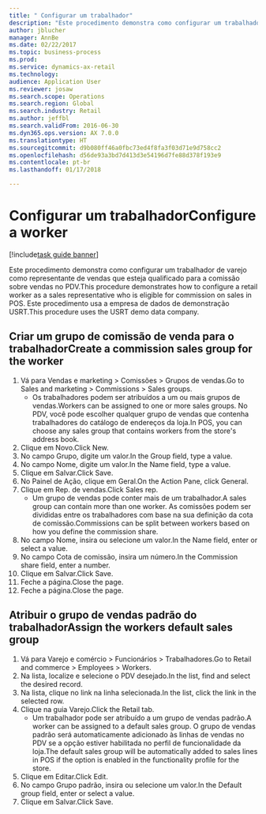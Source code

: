 ```yaml
--- 
title: " Configurar um trabalhador"
description: "Este procedimento demonstra como configurar um trabalhador de varejo como representante de vendas que esteja qualificado para a comissão sobre vendas no PDV."
author: jblucher
manager: AnnBe
ms.date: 02/22/2017
ms.topic: business-process
ms.prod: 
ms.service: dynamics-ax-retail
ms.technology: 
audience: Application User
ms.reviewer: josaw
ms.search.scope: Operations
ms.search.region: Global
ms.search.industry: Retail
ms.author: jeffbl
ms.search.validFrom: 2016-06-30
ms.dyn365.ops.version: AX 7.0.0
ms.translationtype: HT
ms.sourcegitcommit: d9b080ff46a0fbc73ed4f8fa3f03d71e9d758cc2
ms.openlocfilehash: d56de93a3bd7d413d3e54196d7fe88d378f193e9
ms.contentlocale: pt-br
ms.lasthandoff: 01/17/2018

---
```

# <a name="configure-a-worker"></a><span data-ttu-id="78e3f-103"> Configurar um trabalhador</span><span class="sxs-lookup"><span data-stu-id="78e3f-103">Configure a worker</span></span>

[!include[task guide banner](../includes/task-guide-banner.md)]

<span data-ttu-id="78e3f-104">Este procedimento demonstra como configurar um trabalhador de varejo como representante de vendas que esteja qualificado para a comissão sobre vendas no PDV.</span><span class="sxs-lookup"><span data-stu-id="78e3f-104">This procedure demonstrates how to configure a retail worker as a sales representative who is eligible for commission on sales in POS.</span></span> <span data-ttu-id="78e3f-105">Este procedimento usa a empresa de dados de demonstração USRT.</span><span class="sxs-lookup"><span data-stu-id="78e3f-105">This procedure uses the USRT demo data company.</span></span>


## <a name="create-a-commission-sales-group-for-the-worker"></a><span data-ttu-id="78e3f-106">Criar um grupo de comissão de venda para o trabalhador</span><span class="sxs-lookup"><span data-stu-id="78e3f-106">Create a commission sales group for the worker</span></span>
1. <span data-ttu-id="78e3f-107">Vá para Vendas e marketing > Comissões > Grupos de vendas.</span><span class="sxs-lookup"><span data-stu-id="78e3f-107">Go to Sales and marketing > Commissions > Sales groups.</span></span>
    * <span data-ttu-id="78e3f-108">Os trabalhadores podem ser atribuídos a um ou mais grupos de vendas.</span><span class="sxs-lookup"><span data-stu-id="78e3f-108">Workers can be assigned to one or more sales groups.</span></span> <span data-ttu-id="78e3f-109">No PDV, você pode escolher qualquer grupo de vendas que contenha trabalhadores do catálogo de endereços da loja.</span><span class="sxs-lookup"><span data-stu-id="78e3f-109">In POS, you can choose any sales group that contains workers from the store's address book.</span></span>  
2. <span data-ttu-id="78e3f-110">Clique em Novo.</span><span class="sxs-lookup"><span data-stu-id="78e3f-110">Click New.</span></span>
3. <span data-ttu-id="78e3f-111">No campo Grupo, digite um valor.</span><span class="sxs-lookup"><span data-stu-id="78e3f-111">In the Group field, type a value.</span></span>
4. <span data-ttu-id="78e3f-112">No campo Nome, digite um valor.</span><span class="sxs-lookup"><span data-stu-id="78e3f-112">In the Name field, type a value.</span></span>
5. <span data-ttu-id="78e3f-113">Clique em Salvar.</span><span class="sxs-lookup"><span data-stu-id="78e3f-113">Click Save.</span></span>
6. <span data-ttu-id="78e3f-114">No Painel de Ação, clique em Geral.</span><span class="sxs-lookup"><span data-stu-id="78e3f-114">On the Action Pane, click General.</span></span>
7. <span data-ttu-id="78e3f-115">Clique em Rep. de vendas.</span><span class="sxs-lookup"><span data-stu-id="78e3f-115">Click Sales rep.</span></span>
    * <span data-ttu-id="78e3f-116">Um grupo de vendas pode conter mais de um trabalhador.</span><span class="sxs-lookup"><span data-stu-id="78e3f-116">A sales group can contain more than one worker.</span></span> <span data-ttu-id="78e3f-117">As comissões podem ser divididas entre os trabalhadores com base na sua definição da cota de comissão.</span><span class="sxs-lookup"><span data-stu-id="78e3f-117">Commissions can be split between workers based on how you define the commission share.</span></span>  
8. <span data-ttu-id="78e3f-118">No campo Nome, insira ou selecione um valor.</span><span class="sxs-lookup"><span data-stu-id="78e3f-118">In the Name field, enter or select a value.</span></span>
9. <span data-ttu-id="78e3f-119">No campo Cota de comissão, insira um número.</span><span class="sxs-lookup"><span data-stu-id="78e3f-119">In the Commission share field, enter a number.</span></span>
10. <span data-ttu-id="78e3f-120">Clique em Salvar.</span><span class="sxs-lookup"><span data-stu-id="78e3f-120">Click Save.</span></span>
11. <span data-ttu-id="78e3f-121">Feche a página.</span><span class="sxs-lookup"><span data-stu-id="78e3f-121">Close the page.</span></span>
12. <span data-ttu-id="78e3f-122">Feche a página.</span><span class="sxs-lookup"><span data-stu-id="78e3f-122">Close the page.</span></span>

## <a name="assign-the-workers-default-sales-group"></a><span data-ttu-id="78e3f-123">Atribuir o grupo de vendas padrão do trabalhador</span><span class="sxs-lookup"><span data-stu-id="78e3f-123">Assign the workers default sales group</span></span>
1. <span data-ttu-id="78e3f-124">Vá para Varejo e comércio > Funcionários > Trabalhadores.</span><span class="sxs-lookup"><span data-stu-id="78e3f-124">Go to Retail and commerce > Employees > Workers.</span></span>
2. <span data-ttu-id="78e3f-125">Na lista, localize e selecione o PDV desejado.</span><span class="sxs-lookup"><span data-stu-id="78e3f-125">In the list, find and select the desired record.</span></span>
3. <span data-ttu-id="78e3f-126">Na lista, clique no link na linha selecionada.</span><span class="sxs-lookup"><span data-stu-id="78e3f-126">In the list, click the link in the selected row.</span></span>
4. <span data-ttu-id="78e3f-127">Clique na guia Varejo.</span><span class="sxs-lookup"><span data-stu-id="78e3f-127">Click the Retail tab.</span></span>
    * <span data-ttu-id="78e3f-128">Um trabalhador pode ser atribuído a um grupo de vendas padrão.</span><span class="sxs-lookup"><span data-stu-id="78e3f-128">A worker can be assigned to a default sales group.</span></span> <span data-ttu-id="78e3f-129">O grupo de vendas padrão será automaticamente adicionado às linhas de vendas no PDV se a opção estiver habilitada no perfil de funcionalidade da loja.</span><span class="sxs-lookup"><span data-stu-id="78e3f-129">The default sales group will be automatically added to sales lines in POS if the option is enabled in the functionality profile for the store.</span></span>  
5. <span data-ttu-id="78e3f-130">Clique em Editar.</span><span class="sxs-lookup"><span data-stu-id="78e3f-130">Click Edit.</span></span>
6. <span data-ttu-id="78e3f-131">No campo Grupo padrão, insira ou selecione um valor.</span><span class="sxs-lookup"><span data-stu-id="78e3f-131">In the Default group field, enter or select a value.</span></span>
7. <span data-ttu-id="78e3f-132">Clique em Salvar.</span><span class="sxs-lookup"><span data-stu-id="78e3f-132">Click Save.</span></span>


